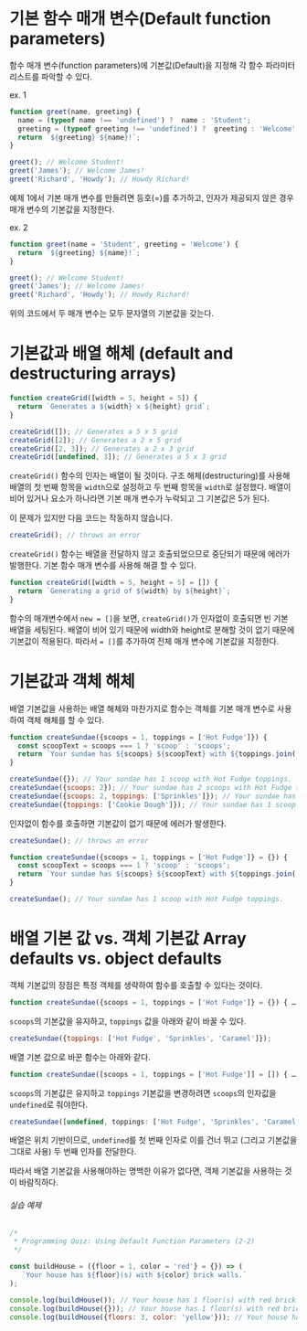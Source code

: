 # 기본 함수 매개 변수(Default function parameters)
함수 매개 변수(function parameters)에 기본값(Default)을 지정해 각 함수 파라미터 리스트를 파악할 수 있다.

ex. 1
```javascript
function greet(name, greeting) {
  name = (typeof name !== 'undefined') ?  name : 'Student';
  greeting = (typeof greeting !== 'undefined') ?  greeting : 'Welcome';
  return `${greeting} ${name}!`;
}

greet(); // Welcome Student!
greet('James'); // Welcome James!
greet('Richard', 'Howdy'); // Howdy Richard!
```
예제 1에서 기본 매개 변수를 만들려면 등호(=)를 추가하고, 인자가 제공되지 않은 경우 매개 변수의 기본값을 지정한다.

ex. 2
```javascript
function greet(name = 'Student', greeting = 'Welcome') {
  return `${greeting} ${name}!`;
}

greet(); // Welcome Student!
greet('James'); // Welcome James!
greet('Richard', 'Howdy'); // Howdy Richard!
```

위의 코드에서 두 매개 변수는 모두 문자열의 기본값을 갖는다.

# 기본값과 배열 해체 (default and destructuring arrays)

```javascript
function createGrid([width = 5, height = 5]) {
  return `Generates a ${width} x ${height} grid`;
}

createGrid([]); // Generates a 5 x 5 grid
createGrid([2]); // Generates a 2 x 5 grid
createGrid([2, 3]); // Generates a 2 x 3 grid
createGrid([undefined, 3]); // Generates a 5 x 3 grid
```

`createGrid()` 함수의 인자는 배열이 될 것이다. 구조 해체(destructuring)를 사용해 배열의 첫 번째 항목을 `width`으로 설정하고 두 번째 항목을 `width`로 설정했다. 배열이 비어 있거나 요소가 하나라면 기본 매개 변수가 누락되고 그 기본값은 5가 된다.

이 문제가 있지만 다음 코드는 작동하지 않습니다.

```javascript
createGrid(); // throws an error
```

`createGrid()` 함수는 배열을 전달하지 않고 호출되었으므로 중단되기 때문에 에러가 발행한다. 기본 함수 매개 변수를 사용해 해결 할 수 있다.

```javascript
function createGrid([width = 5, height = 5] = []) {
  return `Generating a grid of ${width} by ${height}`;
}
```

함수의 매개변수에서 `new = []`을 보면, `createGrid()`가 인자없이 호출되면 빈 기본 배열을 세팅된다. 배열이 비어 있기 때문에 width와 height로 분해할 것이 없기 때문에 기본값이 적용된다. 따라서 `= []`를 추가하여 전체 매개 변수에 기본값을 지정한다.

# 기본값과 객체 해체
배열 기본값을 사용하는 배열 해체와 마찬가지로 함수는 객체를 기본 매개 변수로 사용하여 객체 해체를 할 수 있다.

```javascript
function createSundae({scoops = 1, toppings = ['Hot Fudge']}) {
  const scoopText = scoops === 1 ? 'scoop' : 'scoops';
  return `Your sundae has ${scoops} ${scoopText} with ${toppings.join(' and ')} toppings.`;
}

createSundae({}); // Your sundae has 1 scoop with Hot Fudge toppings.
createSundae({scoops: 2}); // Your sundae has 2 scoops with Hot Fudge toppings.
createSundae({scoops: 2, toppings: ['Sprinkles']}); // Your sundae has 2 scoops with Sprinkles toppings.
createSundae({toppings: ['Cookie Dough']}); // Your sundae has 1 scoop with Cookie Dough toppings.
```

인자없이 함수를 호출하면 기본값이 없기 때문에 에러가 발생한다.
```javascript
createSundae(); // throws an error
```

```javascript
function createSundae({scoops = 1, toppings = ['Hot Fudge']} = {}) {
  const scoopText = scoops === 1 ? 'scoop' : 'scoops';
  return `Your sundae has ${scoops} ${scoopText} with ${toppings.join(' and ')} toppings.`;
}

createSundae(); // Your sundae has 1 scoop with Hot Fudge toppings.
```

# 배열 기본 값 vs. 객체 기본값 Array defaults vs. object defaults

객체 기본값의 장점은 특정 객체를 생략하여 함수를 호출할 수 있다는 것이다.

```javascript
function createSundae({scoops = 1, toppings = ['Hot Fudge']} = {}) { … }
```

`scoops`의 기본값을 유지하고, `toppings` 값을 아래와 같이 바꿀 수 있다.

```javascript
createSundae({toppings: ['Hot Fudge', 'Sprinkles', 'Caramel']});
```

배열 기본 값으로 바꾼 함수는 아래와 같다.

```javascript
function createSundae([scoops = 1, toppings = ['Hot Fudge']] = []) { … }
```

`scoops`의 기본값은 유지하고 `toppings` 기본값을 변경하려면 `scoops`의 인자값을 `undefined`로 줘야한다.

```javascript
createSundae([undefined, toppings: ['Hot Fudge', 'Sprinkles', 'Caramel']]);
```

배열은 위치 기반이므로, `undefined`를 첫 번째 인자로 이를 건너 뛰고 (그리고 기본값을 그대로 사용) 두 번째 인자를 전달한다.

따라서 배열 기본값을 사용해야하는 명백한 이유가 없다면, 객체 기본값을 사용하는 것이 바람직하다.

###### 실습 예제
```javascript
/*
 * Programming Quiz: Using Default Function Parameters (2-2)
 */

const buildHouse = ({floor = 1, color = 'red'} = {}) => (
   `Your house has ${floor}(s) with ${color} brick walls.`
);

console.log(buildHouse()); // Your house has 1 floor(s) with red brick walls.
console.log(buildHouse({})); // Your house has 1 floor(s) with red brick walls.
console.log(buildHouse({floors: 3, color: 'yellow'})); // Your house has 3 floor(s) with yellow brick walls.
```